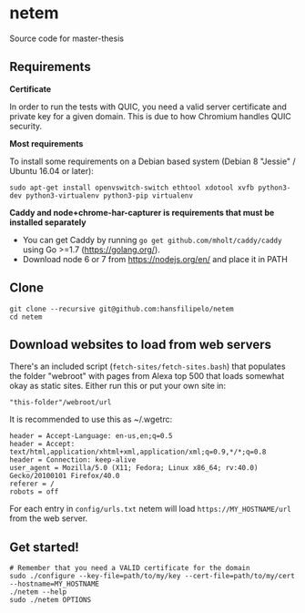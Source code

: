 # netem
Source code for master-thesis

## Requirements

**Certificate**

In order to run the tests with QUIC, you need a valid server certificate and private key for a given domain. This is due to how Chromium handles QUIC security.

**Most requirements**

To install some requirements on a Debian based system (Debian 8 "Jessie" / Ubuntu 16.04 or later):

```
sudo apt-get install openvswitch-switch ethtool xdotool xvfb python3-dev python3-virtualenv python3-pip virtualenv
```

**Caddy and node+chrome-har-capturer is requirements that must be installed separately**

- You can get Caddy by running `go get github.com/mholt/caddy/caddy` using Go >=1.7 (https://golang.org/).
- Download node 6 or 7 from https://nodejs.org/en/ and place it in PATH

## Clone

```
git clone --recursive git@github.com:hansfilipelo/netem
cd netem
```

## Download websites to load from web servers

There's an included script (`fetch-sites/fetch-sites.bash`) that populates the folder "webroot" with pages from Alexa top 500 that loads somewhat okay as static sites. Either run this or put your own site in:

```
"this-folder"/webroot/url
```

It is recommended to use this as ~/.wgetrc:

```
header = Accept-Language: en-us,en;q=0.5
header = Accept: text/html,application/xhtml+xml,application/xml;q=0.9,*/*;q=0.8
header = Connection: keep-alive
user_agent = Mozilla/5.0 (X11; Fedora; Linux x86_64; rv:40.0) Gecko/20100101 Firefox/40.0
referer = /
robots = off
```

For each entry in `config/urls.txt` netem will load `https://MY_HOSTNAME/url` from the web server.

## Get started!

```
# Remember that you need a VALID certificate for the domain
sudo ./configure --key-file=path/to/my/key --cert-file=path/to/my/cert --hostname=MY_HOSTNAME
./netem --help
sudo ./netem OPTIONS
```


